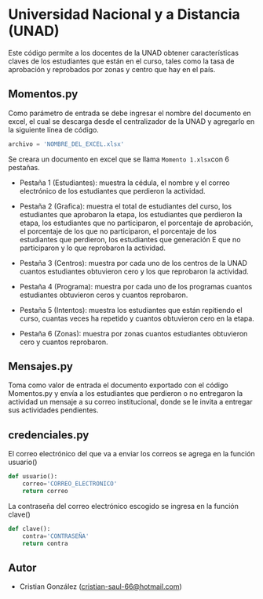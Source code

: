 # Universidad Nacional y a Distancia (UNAD)

Este código permite a los docentes de la UNAD obtener características claves de los estudiantes que están en el curso, tales como la tasa de aprobación y reprobados por zonas y centro que hay en el país.

## Momentos.py

Como parámetro de entrada se debe ingresar el nombre del documento en excel, el cual se descarga desde el centralizador de la UNAD y agregarlo en la siguiente línea de código.

```python
archivo = 'NOMBRE_DEL_EXCEL.xlsx'
```

Se creara un documento en excel que se llama `Momento 1.xlsx`con 6 pestañas.

- Pestaña 1 (Estudiantes): muestra la cédula, el nombre y el correo electrónico de los estudiantes que perdieron la actividad.

- Pestaña 2 (Grafica): muestra el total de estudiantes del curso, los estudiantes que aprobaron la etapa, los estudiantes que perdieron la etapa, los estudiantes que no participaron, el porcentaje de aprobación, el porcentaje de los que no participaron, el porcentaje de los estudiantes que perdieron, los estudiantes que generación E que no participaron y lo que reprobaron la actividad.

- Pestaña 3 (Centros): muestra por cada uno de los centros de la UNAD cuantos estudiantes obtuvieron cero y los que reprobaron la actividad.

- Pestaña 4 (Programa): muestra por cada uno de los programas cuantos estudiantes obtuvieron ceros y cuantos reprobaron.

- Pestaña 5 (Intentos): muestra los estudiantes que están repitiendo el curso, cuantas veces ha repetido y cuantos obtuvieron cero en la etapa.

- Pestaña 6 (Zonas): muestra por zonas cuantos estudiantes obtuvieron cero y cuantos reprobaron.

## Mensajes.py

Toma como valor de entrada el documento exportado con el código Momentos.py y envía a los estudiantes que perdieron o no entregaron la actividad un mensaje a su correo institucional, donde se le invita a entregar sus actividades pendientes.

## credenciales.py

El correo electrónico del que va a enviar los correos se agrega en la función usuario()

```python
def usuario():
    correo='CORREO_ELECTRONICO'
    return correo
```

La contraseña del correo electrónico escogido se ingresa en la función clave()

```python
def clave():
    contra='CONTRASEÑA'
    return contra
```


## Autor

- Cristian González (<cristian-saul-66@hotmail.com>)

